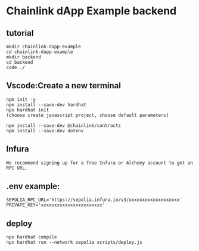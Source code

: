 # Chainlink dApp Example backend

## tutorial
    mkdir chainlink-dapp-example
    cd chainlink-dapp-example
    mkdir backend
    cd backend
    code ./

## Vscode:Create a new terminal
    npm init -y
    npm install --save-dev hardhat
    npx hardhat init
    (choose create javascript project, choose default parameters)

    npm install --save-dev @chainlink/contracts
    npm install --save-dev dotenv

## Infura
    We recommend signing up for a free Infura or Alchemy account to get an RPC URL.

## .env example:
    SEPOLIA_RPC_URL='https://sepolia.infura.io/v3/xxxxxxxxxxxxxxxxxxx'
    PRIVATE_KEY='xxxxxxxxxxxxxxxxxxxxxxx'

## deploy
    npx hardhat compile
    npx hardhat run --network sepolia scripts/deploy.js